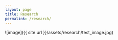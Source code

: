 ```yaml
---
layout: page
title: Research
permalink: /research/
---
```


![image]({{ site.url }}/assets/research/test_image.jpg)